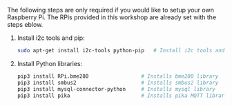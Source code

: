 The following steps are only required if you would like to setup your own
Raspberry Pi. The RPis provided in this workshop are already set with the steps eblow.

1. Install i2c tools and pip: <br/>

   ```bash
   sudo apt-get install i2c-tools python-pip   # Install i2c tools and pip
   ```

2. Install Python libraries: <br/>
   ```bash
   pip3 install RPi.bme280                 # Installs bme280 library
   pip3 install smbus2                     # Installs smbus2 library
   pip3 install mysql-connector-python     # Installs mysql library
   pip3 install pika                       # Installs pika MQTT library
   ```
